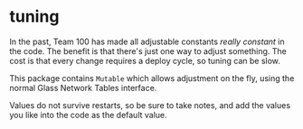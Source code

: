 # tuning

In the past, Team 100 has made all adjustable constants *really constant*
in the code.  The benefit is that there's just one way to adjust something.
The cost is that every change requires a deploy cycle, so tuning can be
slow.

This package contains `Mutable` which allows adjustment on the fly, using
the normal Glass Network Tables interface.

Values do not survive restarts, so be sure to take notes, and add the values
you like into the code as the default value.